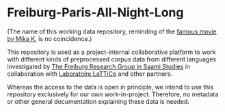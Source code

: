 # Freiburg-Paris-All-Night-Long

(The name of this working data repository, reminding of the [famous movie by Mika K.](https://en.wikipedia.org/wiki/Helsinki_Napoli_All_Night_Long) is no coincidence.)

This repository is used as a project-internal collaborative platform to work with different kinds of preprocessed corpus data from different languages investigated by [The Freiburg Research Group in Saami Studies](http://www.skandinavistik.uni-freiburg.de/institut/forschung/forschungsprojekte/saami) in collaboration with [Laboratoire LaTTiCe](http://www.lattice.cnrs.fr) and other partners.

Whereas the access to the data is open in principle, we intend to use this repository exclusively for our own work-in-project. Therefore, no metadata or other general documentation explaining these data is needed.
